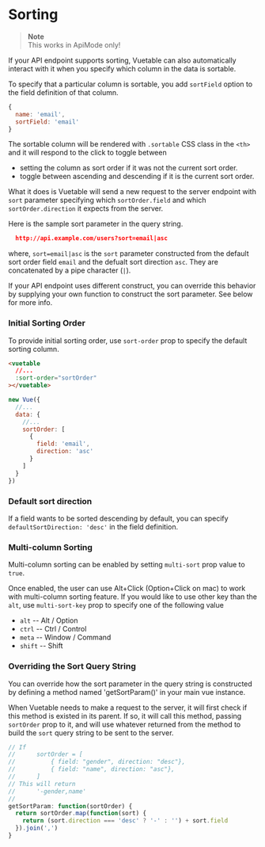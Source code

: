 # Sorting

> __Note__  
> This works in ApiMode only!

If your API endpoint supports sorting, Vuetable can also automatically interact with it when you specify which column in the data is sortable.

To specify that a particular column is sortable, you add `sortField` option to the field definition of that column.

```javascript
{
  name: 'email',
  sortField: 'email'  
}
```

The sortable column will be rendered with `.sortable` CSS class in the `<th>` and it will respond to the click to toggle between 
- setting the column as sort order if it was not the current sort order.
- toggle between ascending and descending if it is the current sort order.

What it does is Vuetable will send a new request to the server endpoint with `sort` parameter specifying which `sortOrder.field` and which `sortOrder.direction` it expects from the server. 

Here is the sample sort parameter in the query string.
```json
  http://api.example.com/users?sort=email|asc
```
where, `sort=email|asc` is the `sort` parameter constructed from the default sort order field `email` and the defualt sort direction `asc`. They are concatenated by a pipe character (`|`).

If your API endpoint uses different construct, you can override this behavior by supplying your own function to construct the sort parameter. See below for more info.

### Initial Sorting Order

To provide initial sorting order, use `sort-order` prop to specify the default sorting column.

```html
<vuetable
  //...
  :sort-order="sortOrder"
></vuetable>
```
```javascript
new Vue({
  //...
  data: {
    //...
    sortOrder: [
      {
        field: 'email',
        direction: 'asc'
      }
    ]
  }
})
```

### Default sort direction

If a field wants to be sorted descending by default, you can specify `defaultSortDirection: 'desc'` in the field definition.

### Multi-column Sorting

Multi-column sorting can be enabled by setting `multi-sort` prop value to `true`. 

Once enabled, the user can use Alt+Click (Option+Click on mac) to work with multi-column sorting feature. If you would like to use other key than the `alt`, use `multi-sort-key` prop to specify one of the following value
- `alt` -- Alt / Option
- `ctrl` -- Ctrl / Control
- `meta` -- Window / Command
- `shift` -- Shift

### Overriding the Sort Query String

You can override how the sort parameter in the  query string is constructed by defining a method named 'getSortParam()' in your main vue instance. 

When Vuetable needs to make a request to the server, it will first check if this method is existed in its parent. If so, it will call this method, passing `sortOrder` prop to it, and will use whatever returned from the method to build the `sort` query string to be sent to the server.

```javascript
// If
//      sortOrder = [
//          { field: "gender", direction: "desc"},
//          { field: "name", direction: "asc"},
//      ]
// This will return
//      '-gender,name'
//
getSortParam: function(sortOrder) {
  return sortOrder.map(function(sort) {
    return (sort.direction === 'desc' ? '-' : '') + sort.field
  }).join(',')
}
```
